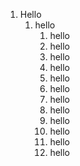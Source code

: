 1. Hello
    1. hello
        1. hello
        1. hello
        1. hello
        1. hello
        1. hello
        1. hello
        1. hello
        1. hello
        1. hello
        1. hello
        1. hello
        1. hello
   

